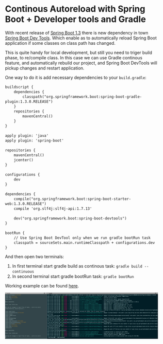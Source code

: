 # Continous Autoreload with Spring Boot + Developer tools and Gradle

With recent release of [Spring Boot 1.3](http://projects.spring.io/spring-boot/) there is new dependency in town [Spring Boot Dev Tools](https://spring.io/blog/2015/06/17/devtools-in-spring-boot-1-3). Which enable as to automatically reload Spring Boot application if some classes on class path has changed.

This is quite handy for local development, but still you need to triger build phase, to re/compile class. In this case we can use Gradle continous feature, and automatically rebuild our project, and Spring Boot DevTools will pickup changes and restart application.

One way to do it is add necessary dependencies to your ```build.gradle```:

	buildscript {
	    dependencies {
	        classpath("org.springframework.boot:spring-boot-gradle-plugin:1.3.0.RELEASE")
	    }
	    repositories {
	        mavenCentral()
	    }
	}
	
	apply plugin: 'java'
	apply plugin: 'spring-boot'
	
	repositories {
	    mavenCentral()
	    jcenter()
	}
	
	configurations {
	    dev
	}
	
	dependencies {
	    compile("org.springframework.boot:spring-boot-starter-web:1.3.0.RELEASE")
	    compile 'org.slf4j:slf4j-api:1.7.13'
	
	    dev("org.springframework.boot:spring-boot-devtools")
	}
	
	bootRun {
		// Use Spring Boot DevTool only when we run gradle bootRun task
	    classpath = sourceSets.main.runtimeClasspath + configurations.dev
	}


And then open two terminals:

1. In first terminal start gradle build as continous task:
    ```gradle build --continuous```
2. In second terminal start gradle bootRun task: ```gradle bootRun```

Working example can be found [here](https://github.com/d-sauer/tests/tree/master/sbdt).


![Screenshot of two terminal](./console.png "Screenshot of two terminal")




